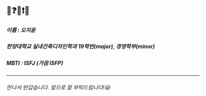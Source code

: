 ## 👀❓❔❗❕
##### 이름 : 오지윤
##### 한양대학교 실내건축디자인학과 19학번(*major*), 경영학부(*minor*)
##### MBTI : ISFJ (가끔 ISFP)
---
###### 만나서 반갑습니다. 앞으로 잘 부탁드립니다!😃
